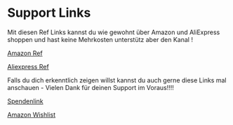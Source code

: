 # Support Links

Mit diesen Ref Links kannst du wie gewohnt über Amazon und AliExpress shoppen und hast keine Mehrkosten unterstütz aber den Kanal !

[Amazon Ref](https://amzn.to/3w3alB8) &#x20;

[Aliexpress Ref ](https://s.click.aliexpress.com/e/\_DByHMg7)

Falls du dich erkenntlich zeigen willst kannst du auch gerne diese Links mal anschauen - Vielen Dank für deinen Support im Voraus!!!!

[Spendenlink ](https://www.paypal.com/pools/c/8MnW4kDuO5)

[Amazon Wishlist](https://www.amazon.de/hz/wishlist/ls/99DAZJA1YR9M?ref\_=wl\_share)
